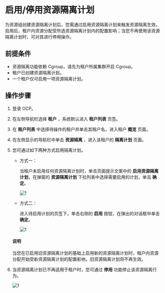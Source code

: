 # 启用/停用资源隔离计划

为资源组创建资源隔离计划后，您需通过启用资源隔离计划来触发资源隔离生效。启用后，租户内资源分配受所选资源隔离计划内的配置影响；当您不再使用该资源隔离计划时，可对其进行停用操作。

## 前提条件

* 资源隔离功能依赖 Cgroup，请先为租户所属集群开启 Cgroup。
* 租户已创建资源隔离计划。
* 一个租户仅可启用一项资源隔离计划。

## 操作步骤

1. 登录 OCP。

2. 在左侧导航栏选择 **租户** ，系统默认进入 **租户列表** 页签。

3. 在 **租户列表** 中选择待操作的租户并单击其租户名，进入租户 **概览** 页面。

4. 在左侧显示的导航栏中单击 **资源隔离** ，进入该租户的 **隔离计划** 页面。

5. 您可通过如下两种方式启用隔离计划。

    * 方式一：

        当租户未启用任何资源隔离计划时，单击页面提示文案中的 **启用资源隔离计划**，在弹窗的 **资源隔离计划** 下拉列表中选择需要启用的计划，单击 **确定**。

        ![1](https://obbusiness-private.oss-cn-shanghai.aliyuncs.com/doc/img/ocp/420/%E5%90%AF%E7%94%A8%E9%9A%94%E7%A6%BB%E8%AE%A1%E5%88%92.png)

    * 方式二：

        进入待启用计划的页签下，单击右侧的 **启用** 按钮，在弹出的对话框中单击 **确定**。

        ![1](https://obbusiness-private.oss-cn-shanghai.aliyuncs.com/doc/img/ocp/420/%E5%90%AF%E7%94%A8%E8%AE%A1%E5%88%92.png)

    <main id="notice" type='explain'>
    <h4>说明</h4>
    <p>当您在已启用旧资源隔离计划的基础上启用新的资源隔离计划时，租户内资源分配开始受新资源隔离计划的配置影响，旧资源隔离计划将不再生效。</p>
    </main>

6. 当资源隔离计划已不再适用于租户时，您可通过 **停用** 功能停止该资源隔离行为。

    ![1](https://obbusiness-private.oss-cn-shanghai.aliyuncs.com/doc/img/ocp/420/%E5%81%9C%E7%94%A8%E8%B5%84%E6%BA%90%E9%9A%94%E7%A6%BB%E8%AE%A1%E5%88%92.png)
